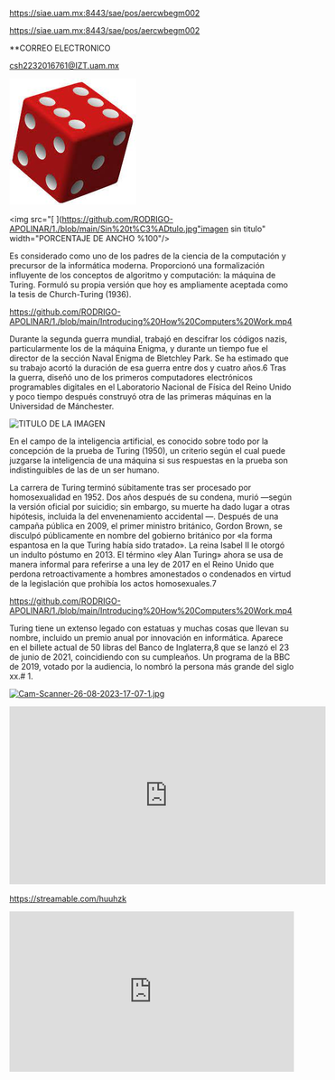 

https://siae.uam.mx:8443/sae/pos/aercwbegm002








https://siae.uam.mx:8443/sae/pos/aercwbegm002



**CORREO ELECTRONICO

[csh2232016761@IZT.uam.mx](mailto:csh2232016761@IZT.uam.mx)









<img src="https://github.com/RODRIGO-APOLINAR/1./blob/main/d.jpg" alt="d" width="PORCENTAJE DE ANCHO %100"/>



<img src="[   ](https://github.com/RODRIGO-APOLINAR/1./blob/main/Sin%20t%C3%ADtulo.jpg"imagen sin titulo" width="PORCENTAJE DE ANCHO %100"/>

Es considerado como uno de los padres de la ciencia de la computación y precursor de la informática moderna. Proporcionó una formalización influyente de los conceptos de algoritmo y computación: la máquina de Turing. Formuló su propia versión que hoy es ampliamente aceptada como la tesis de Church-Turing (1936).

https://github.com/RODRIGO-APOLINAR/1./blob/main/Introducing%20How%20Computers%20Work.mp4



Durante la segunda guerra mundial, trabajó en descifrar los códigos nazis, particularmente los de la máquina Enigma, y durante un tiempo fue el director de la sección Naval Enigma de Bletchley Park. Se ha estimado que su trabajo acortó la duración de esa guerra entre dos y cuatro años.6​ Tras la guerra, diseñó uno de los primeros computadores electrónicos programables digitales en el Laboratorio Nacional de Física del Reino Unido y poco tiempo después construyó otra de las primeras máquinas en la Universidad de Mánchester.



<img src="AQUI PONER LA URL DE LA IMAGEN" alt="TITULO DE LA IMAGEN" width="PORCENTAJE DE ANCHO %"/>












En el campo de la inteligencia artificial, es conocido sobre todo por la concepción de la prueba de Turing (1950), un criterio según el cual puede juzgarse la inteligencia de una máquina si sus respuestas en la prueba son indistinguibles de las de un ser humano.

La carrera de Turing terminó súbitamente tras ser procesado por homosexualidad en 1952. Dos años después de su condena, murió —según la versión oficial por suicidio; sin embargo, su muerte ha dado lugar a otras hipótesis, incluida la del envenenamiento accidental —. Después de una campaña pública en 2009, el primer ministro británico, Gordon Brown, se disculpó públicamente en nombre del gobierno británico por «la forma espantosa en la que Turing había sido tratado». La reina Isabel II le otorgó un indulto póstumo en 2013. El término «ley Alan Turing» ahora se usa de manera informal para referirse a una ley de 2017 en el Reino Unido que perdona retroactivamente a hombres amonestados o condenados en virtud de la legislación que prohibía los actos homosexuales.7​



https://github.com/RODRIGO-APOLINAR/1./blob/main/Introducing%20How%20Computers%20Work.mp4

Turing tiene un extenso legado con estatuas y muchas cosas que llevan su nombre, incluido un premio anual por innovación en informática. Aparece en el billete actual de 50 libras del Banco de Inglaterra,8​ que se lanzó el 23 de junio de 2021, coincidiendo con su cumpleaños. Un programa de la BBC de 2019, votado por la audiencia, lo nombró la persona más grande del siglo xx.# 1.

[![Cam-Scanner-26-08-2023-17-07-1.jpg](https://i.postimg.cc/mDMdCqGv/Cam-Scanner-26-08-2023-17-07-1.jpg)](https://postimg.cc/VrfBcKvg)


<iframe width="560" height="315" src="https://www.youtube.com/embed/ptc4Awb0UpU?si=vAXMBZv8ZZR4DVxD" title="YouTube video player" frameborder="0" allow="accelerometer; autoplay; clipboard-write; encrypted-media; gyroscope; picture-in-picture; web-share" allowfullscreen></iframe>



https://streamable.com/huuhzk

<div style="width:100%;height:0px;position:relative;padding-bottom:56.250%;"><iframe src="https://streamable.com/e/huuhzk" frameborder="0" width="100%" height="100%" allowfullscreen style="width:100%;height:100%;position:absolute;left:0px;top:0px;overflow:hidden;"></iframe></div>
